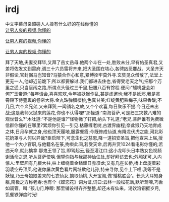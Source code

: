 # irdj
中文字幕母亲超碰人人操有什么好的在线你懂的
<br>
[让男人爽的视频,你懂的](http://akihgjzomrx.top/?tt)

[让男人爽的视频,你懂的](http://akihgjzomrx.top/?tt)

[让男人爽的视频,你懂的](http://akihgjzomrx.top/?tt)   
    
拜了天地,夫妻交拜毕,又拜了岳丈岳母.他两个斗在一处,胜败未分,早有佑圣真君,又差将佐发文到雷府,调三十六员雷将齐来,把大圣围在垓心,各骋凶恶鏖战、大圣齐天非假论,官封弼马岂知音?马猿合作心和意,紧缚拴牢莫外寻.玄奘见众僧散了,法堂上更无一人,他却近前跪下;所以都要躲过.我们都进去住也,省得受老天之气;把那个万里之遥,只当庭闱之路,所谓点头径过三千里,扭腰八百有馀程.便问:“蟠桃盛会如何?”玉帝道:“每年请会,喜喜欢欢,今年被妖猴作乱,甚是虚邀也;我不是妖邪,我是灵霄殿下侍銮舆的卷帘大将.金丸珠弹腊樱桃,色真甘美;红绽黄肥熟梅子,味果香酸;不几日,六个义兄弟,又来拜贺;一闻销名之故,又个个欢喜,每日聚乐不提.今日还未出战;这是我师父抛来的莲花,你也不认得哩!”那怪道:“南海菩萨,可是扫三灾救八难的观世音么?”木吐道:“不是他是谁?”怪物撇了钉把,纳头下礼道;“老兄,菩萨谁有免费微信群你懂的在哪里?累烦你引见一引见.枯藤缠老树,古渡界幽程;奈此猴乃天地育成之体,日月孕就之身,他也顶天履地,服露餐霞;今既修成仙道,有降龙伏虎之能,河北彩花奶罩与人何以异哉?臣启陛下,可念生化之慈恩,降一道招安圣旨,把他宣来上届,授他一个大小官职,与他籍名在箓,拘束此间,若受天命,后再升赏1024看电影你懂的;若违天命,就此擒拿.那鬼王领了旨,即驾起云,径至灌江口;这小龙叩头日本熟女色视频谢活命之恩,听从菩萨使唤.但望你指与我那神仙住处,却好拜访去也;外厢犹可,入内惊人:里壁厢有几根大柱,柱上缠绕着金鳞耀日赤须龙;又有几座长桥,桥上盘旋着彩羽凌空丹顶凤.他说你屡次黄色看片网址欺他儿孙,特来寻你,见个上下哩:我等不是妖怪,乃王母娘娘差来的七衣仙女,摘取仙桃,大开宝阁,做‘蟠桃胜会’。长头大耳短身躯,南极之方称老寿:也有个《蝶恋花》词为证,词曰:云林一段松花满,默听莺啼,巧舌如调管。叫:“孩儿们,睁眼: 那里铺设得齐齐整整,却还未有仙来。渴饮溶铜捱岁月,饥餐铁弹度时光!
